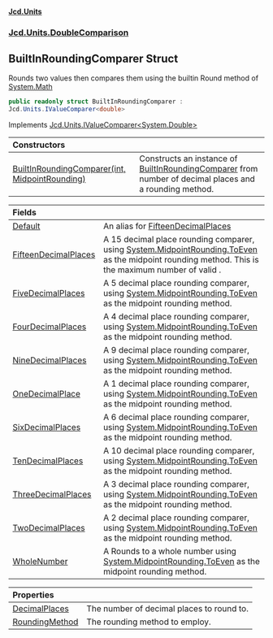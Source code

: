 #### [Jcd.Units](index.md 'index')
### [Jcd.Units.DoubleComparison](Jcd.Units.DoubleComparison.md 'Jcd.Units.DoubleComparison')

## BuiltInRoundingComparer Struct

Rounds two values then compares them using the builtin Round method of [System.Math](https://docs.microsoft.com/en-us/dotnet/api/System.Math 'System.Math')

```csharp
public readonly struct BuiltInRoundingComparer :
Jcd.Units.IValueComparer<double>
```

Implements [Jcd.Units.IValueComparer&lt;](IValueComparer_T_.md 'Jcd.Units.IValueComparer<T>')[System.Double](https://docs.microsoft.com/en-us/dotnet/api/System.Double 'System.Double')[&gt;](IValueComparer_T_.md 'Jcd.Units.IValueComparer<T>')

| Constructors | |
| :--- | :--- |
| [BuiltInRoundingComparer(int, MidpointRounding)](BuiltInRoundingComparer..ctor.tYphWrxAoxUa8qg1tMznVQ.md 'Jcd.Units.DoubleComparison.BuiltInRoundingComparer.BuiltInRoundingComparer(int, MidpointRounding)') | Constructs an instance of [BuiltInRoundingComparer](BuiltInRoundingComparer.md 'Jcd.Units.DoubleComparison.BuiltInRoundingComparer') from number of decimal places and a rounding method. |

| Fields | |
| :--- | :--- |
| [Default](BuiltInRoundingComparer.Default.md 'Jcd.Units.DoubleComparison.BuiltInRoundingComparer.Default') | An alias for [FifteenDecimalPlaces](BuiltInRoundingComparer.FifteenDecimalPlaces.md 'Jcd.Units.DoubleComparison.BuiltInRoundingComparer.FifteenDecimalPlaces') |
| [FifteenDecimalPlaces](BuiltInRoundingComparer.FifteenDecimalPlaces.md 'Jcd.Units.DoubleComparison.BuiltInRoundingComparer.FifteenDecimalPlaces') | A 15 decimal place rounding comparer, using [System.MidpointRounding.ToEven](https://docs.microsoft.com/en-us/dotnet/api/System.MidpointRounding.ToEven 'System.MidpointRounding.ToEven') as the midpoint rounding method. This is the maximum number of valid . |
| [FiveDecimalPlaces](BuiltInRoundingComparer.FiveDecimalPlaces.md 'Jcd.Units.DoubleComparison.BuiltInRoundingComparer.FiveDecimalPlaces') | A 5 decimal place rounding comparer, using [System.MidpointRounding.ToEven](https://docs.microsoft.com/en-us/dotnet/api/System.MidpointRounding.ToEven 'System.MidpointRounding.ToEven') as the midpoint rounding method. |
| [FourDecimalPlaces](BuiltInRoundingComparer.FourDecimalPlaces.md 'Jcd.Units.DoubleComparison.BuiltInRoundingComparer.FourDecimalPlaces') | A 4 decimal place rounding comparer, using [System.MidpointRounding.ToEven](https://docs.microsoft.com/en-us/dotnet/api/System.MidpointRounding.ToEven 'System.MidpointRounding.ToEven') as the midpoint rounding method. |
| [NineDecimalPlaces](BuiltInRoundingComparer.NineDecimalPlaces.md 'Jcd.Units.DoubleComparison.BuiltInRoundingComparer.NineDecimalPlaces') | A 9 decimal place rounding comparer, using [System.MidpointRounding.ToEven](https://docs.microsoft.com/en-us/dotnet/api/System.MidpointRounding.ToEven 'System.MidpointRounding.ToEven') as the midpoint rounding method. |
| [OneDecimalPlace](BuiltInRoundingComparer.OneDecimalPlace.md 'Jcd.Units.DoubleComparison.BuiltInRoundingComparer.OneDecimalPlace') | A 1 decimal place rounding comparer, using [System.MidpointRounding.ToEven](https://docs.microsoft.com/en-us/dotnet/api/System.MidpointRounding.ToEven 'System.MidpointRounding.ToEven') as the midpoint rounding method. |
| [SixDecimalPlaces](BuiltInRoundingComparer.SixDecimalPlaces.md 'Jcd.Units.DoubleComparison.BuiltInRoundingComparer.SixDecimalPlaces') | A 6 decimal place rounding comparer, using [System.MidpointRounding.ToEven](https://docs.microsoft.com/en-us/dotnet/api/System.MidpointRounding.ToEven 'System.MidpointRounding.ToEven') as the midpoint rounding method. |
| [TenDecimalPlaces](BuiltInRoundingComparer.TenDecimalPlaces.md 'Jcd.Units.DoubleComparison.BuiltInRoundingComparer.TenDecimalPlaces') | A 10 decimal place rounding comparer, using [System.MidpointRounding.ToEven](https://docs.microsoft.com/en-us/dotnet/api/System.MidpointRounding.ToEven 'System.MidpointRounding.ToEven') as the midpoint rounding method. |
| [ThreeDecimalPlaces](BuiltInRoundingComparer.ThreeDecimalPlaces.md 'Jcd.Units.DoubleComparison.BuiltInRoundingComparer.ThreeDecimalPlaces') | A 3 decimal place rounding comparer, using [System.MidpointRounding.ToEven](https://docs.microsoft.com/en-us/dotnet/api/System.MidpointRounding.ToEven 'System.MidpointRounding.ToEven') as the midpoint rounding method. |
| [TwoDecimalPlaces](BuiltInRoundingComparer.TwoDecimalPlaces.md 'Jcd.Units.DoubleComparison.BuiltInRoundingComparer.TwoDecimalPlaces') | A 2 decimal place rounding comparer, using [System.MidpointRounding.ToEven](https://docs.microsoft.com/en-us/dotnet/api/System.MidpointRounding.ToEven 'System.MidpointRounding.ToEven') as the midpoint rounding method. |
| [WholeNumber](BuiltInRoundingComparer.WholeNumber.md 'Jcd.Units.DoubleComparison.BuiltInRoundingComparer.WholeNumber') | A Rounds to a whole number using [System.MidpointRounding.ToEven](https://docs.microsoft.com/en-us/dotnet/api/System.MidpointRounding.ToEven 'System.MidpointRounding.ToEven') as the midpoint rounding method. |

| Properties | |
| :--- | :--- |
| [DecimalPlaces](BuiltInRoundingComparer.DecimalPlaces.md 'Jcd.Units.DoubleComparison.BuiltInRoundingComparer.DecimalPlaces') | The number of decimal places to round to. |
| [RoundingMethod](BuiltInRoundingComparer.RoundingMethod.md 'Jcd.Units.DoubleComparison.BuiltInRoundingComparer.RoundingMethod') | The rounding method to employ. |
